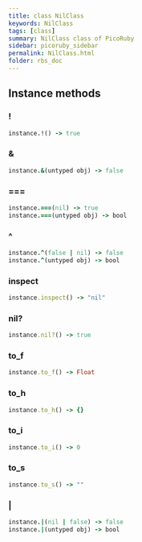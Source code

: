 ```yaml
---
title: class NilClass
keywords: NilClass
tags: [class]
summary: NilClass class of PicoRuby
sidebar: picoruby_sidebar
permalink: NilClass.html
folder: rbs_doc
---
```

## Instance methods
### !

```ruby
instance.!() -> true
```
### &

```ruby
instance.&(untyped obj) -> false
```
### ===

```ruby
instance.===(nil) -> true
instance.===(untyped obj) -> bool
```
### ^

```ruby
instance.^(false | nil) -> false
instance.^(untyped obj) -> bool
```
### inspect

```ruby
instance.inspect() -> "nil"
```
### nil?

```ruby
instance.nil?() -> true
```
### to_f

```ruby
instance.to_f() -> Float
```
### to_h

```ruby
instance.to_h() -> {}
```
### to_i

```ruby
instance.to_i() -> 0
```
### to_s

```ruby
instance.to_s() -> ""
```
### |

```ruby
instance.|(nil | false) -> false
instance.|(untyped obj) -> bool
```
